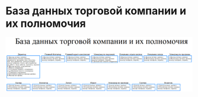 # База данных торговой компании и их полномочия

<p align="center">
<img src="images/database.png" align="center"/></p>
